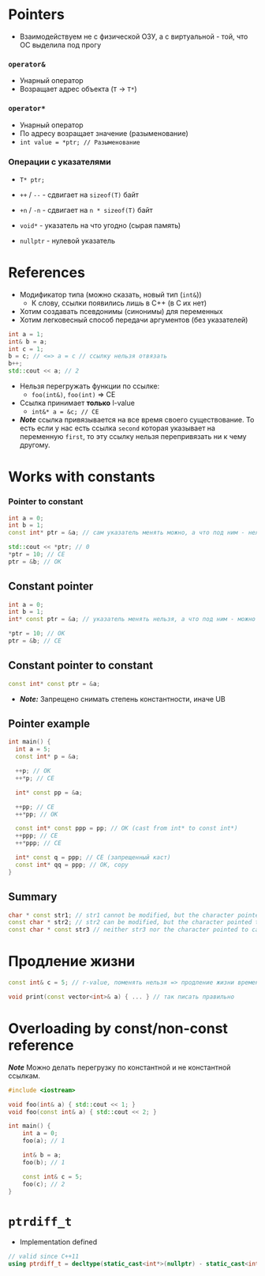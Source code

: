 # Pointers
- Взаимодействуем не с физической ОЗУ, а с виртуальной - той, что ОС выделила под прогу

### `operator&`
- Унарный оператор
- Возращает адрес объекта (`T` -> `T*`)

### `operator*`
- Унарный оператор
- По адресу возращает значение (разыменование)
- `int value = *ptr; // Разыменование`

### Операции с указателями
- `T* ptr;`
- `++` / `--` - сдвигает на `sizeof(T)` байт
- `+n` / `-n` - сдвигает на `n * sizeof(T)` байт

- `void*` - указатель на что угодно (сырая память)
- `nullptr` - нулевой указатель

# References
- Модификатор типа (можно сказать, новый тип (`int&`))
	- К слову, ссылки появились лишь в C++ (в C их нет)
- Хотим создавать псевдонимы (синонимы) для переменных
- Хотим легковесный способ передачи аргументов (без указателей)

```cpp
int a = 1;
int& b = a;
int c = 1;
b = c; // <=> a = c // ссылку нельзя отвязать
b++;
std::cout << a; // 2
```

- Нельзя перегружать функции по ссылке:
	- `foo(int&)`, `foo(int)` => CE
- Ссылка принимает **только** l-value
	- `int&* a = &c; // CE`
- _**Note**_ ссылка привязывается на все время своего существование. То есть если у нас есть ссылка `second` которая указывает на переменную `first`, то эту ссылку нельзя перепривязать ни к чему другому.

# Works with constants

### Pointer to constant
```cpp
int a = 0;
int b = 1;
const int* ptr = &a; // сам указатель менять можно, а что под ним - нельзя

std::cout << *ptr; // 0
*ptr = 10; // CE
ptr = &b; // OK
```

## Constant pointer

```cpp
int a = 0;
int b = 1;
int* const ptr = &a; // указатель менять нельзя, а что под ним - можно

*ptr = 10; // OK
ptr = &b; // CE
```

## Constant pointer to constant

```cpp
const int* const ptr = &a;
```

- _**Note:**_ Запрещено снимать степень константности, иначе UB

## Pointer example
```cpp
int main() {
  int a = 5;
  const int* p = &a;

  ++p; // OK
  ++*p; // CE

  int* const pp = &a;

  ++pp; // CE
  ++*pp; // OK

  const int* const ppp = pp; // OK (cast from int* to const int*)
  ++ppp; // CE
  ++*ppp; // CE

  int* const q = ppp; // CE (запрещенный каст)
  const int* qq = ppp; // OK, copy
}
```

## Summary
```cpp
char * const str1; // str1 cannot be modified, but the character pointed to can
const char * str2; // str2 can be modified, but the character pointed to cannot
const char * const str3 // neither str3 nor the character pointed to can be modified.
```

# Продление жизни

```cpp
const int& c = 5; // r-value, поменять нельзя => продление жизни временному объекту "5"

void print(const vector<int>& a) { ... } // так писать правильно
```

# Overloading by const/non-const reference

_**Note**_ Можно делать перегрузку по константной и не константной ссылкам.

```cpp
#include <iostream>

void foo(int& a) { std::cout << 1; }
void foo(const int& a) { std::cout << 2; }

int main() {
	int a = 0;
	foo(a); // 1

	int& b = a;
	foo(b); // 1

	const int& c = 5;
	foo(c); // 2
}
```

# `ptrdiff_t`
- Implementation defined
```cpp
// valid since C++11
using ptrdiff_t = decltype(static_cast<int*>(nullptr) - static_cast<int*>(nullptr));
```

